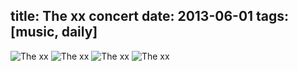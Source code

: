 title: The xx concert
date: 2013-06-01
tags: [music, daily]
---

![The xx](https://dl.dropbox.com/u/4291520/scriptogram/xx-1.jpg)
![The xx](https://dl.dropbox.com/u/4291520/scriptogram/xx-2.jpg)
![The xx](https://dl.dropbox.com/u/4291520/scriptogram/xx-3.jpg)
![The xx](https://dl.dropbox.com/u/4291520/scriptogram/xx-4.jpg)
